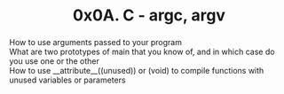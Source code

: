<h1 align="center">0x0A. C - argc, argv</h1>

###

<p align="left">How to use arguments passed to your program<br>What are two prototypes of main that you know of, and in which case do you use one or the other<br>How to use __attribute__((unused)) or (void) to compile functions with unused variables or parameters</p>

###
